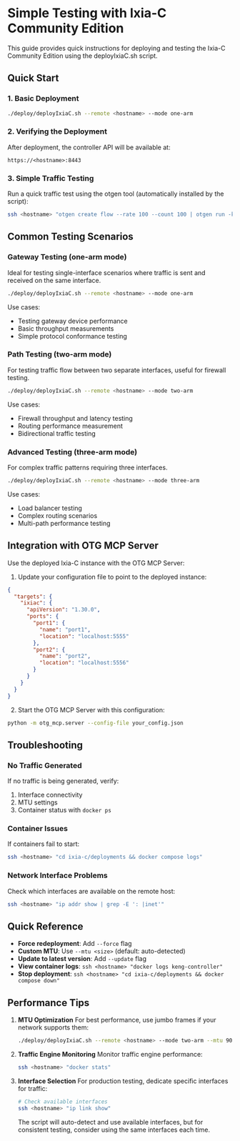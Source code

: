 # Simple Testing with Ixia-C Community Edition

This guide provides quick instructions for deploying and testing the Ixia-C Community Edition using the deployIxiaC.sh script.

## Quick Start

### 1. Basic Deployment
```bash
./deploy/deployIxiaC.sh --remote <hostname> --mode one-arm
```

### 2. Verifying the Deployment
After deployment, the controller API will be available at:
```
https://<hostname>:8443
```

### 3. Simple Traffic Testing
Run a quick traffic test using the otgen tool (automatically installed by the script):
```bash
ssh <hostname> "otgen create flow --rate 100 --count 100 | otgen run -k --metrics flow"
```

## Common Testing Scenarios

### Gateway Testing (one-arm mode)
Ideal for testing single-interface scenarios where traffic is sent and received on the same interface.
```bash
./deploy/deployIxiaC.sh --remote <hostname> --mode one-arm
```

Use cases:
- Testing gateway device performance
- Basic throughput measurements
- Simple protocol conformance testing

### Path Testing (two-arm mode)
For testing traffic flow between two separate interfaces, useful for firewall testing.
```bash
./deploy/deployIxiaC.sh --remote <hostname> --mode two-arm
```

Use cases:
- Firewall throughput and latency testing
- Routing performance measurement
- Bidirectional traffic testing

### Advanced Testing (three-arm mode)
For complex traffic patterns requiring three interfaces.
```bash
./deploy/deployIxiaC.sh --remote <hostname> --mode three-arm
```

Use cases:
- Load balancer testing
- Complex routing scenarios
- Multi-path performance testing

## Integration with OTG MCP Server

Use the deployed Ixia-C instance with the OTG MCP Server:

1. Update your configuration file to point to the deployed instance:
```json
{
  "targets": {
    "ixiac": {
      "apiVersion": "1.30.0",
      "ports": {
        "port1": {
          "name": "port1",
          "location": "localhost:5555"
        },
        "port2": {
          "name": "port2",
          "location": "localhost:5556"
        }
      }
    }
  }
}
```

2. Start the OTG MCP Server with this configuration:
```bash
python -m otg_mcp.server --config-file your_config.json
```

## Troubleshooting

### No Traffic Generated
If no traffic is being generated, verify:
1. Interface connectivity
2. MTU settings
3. Container status with `docker ps`

### Container Issues
If containers fail to start:
```bash
ssh <hostname> "cd ixia-c/deployments && docker compose logs"
```

### Network Interface Problems
Check which interfaces are available on the remote host:
```bash
ssh <hostname> "ip addr show | grep -E ': |inet'"
```

## Quick Reference
- **Force redeployment**: Add `--force` flag
- **Custom MTU**: Use `--mtu <size>` (default: auto-detected)
- **Update to latest version**: Add `--update` flag
- **View container logs**: `ssh <hostname> "docker logs keng-controller"`
- **Stop deployment**: `ssh <hostname> "cd ixia-c/deployments && docker compose down"`

## Performance Tips

1. **MTU Optimization**
   For best performance, use jumbo frames if your network supports them:
   ```bash
   ./deploy/deployIxiaC.sh --remote <hostname> --mode two-arm --mtu 9000
   ```

2. **Traffic Engine Monitoring**
   Monitor traffic engine performance:
   ```bash
   ssh <hostname> "docker stats"
   ```

3. **Interface Selection**
   For production testing, dedicate specific interfaces for traffic:
   ```bash
   # Check available interfaces
   ssh <hostname> "ip link show"
   ```
   The script will auto-detect and use available interfaces, but for consistent testing, consider using the same interfaces each time.
